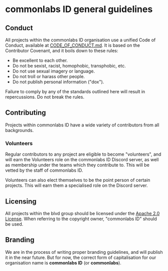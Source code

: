 # commonlabs ID general guidelines

## Conduct

All projects within the commonlabs ID organisation use a unified Code of Conduct, available at [CODE_OF_CONDUCT.md](CODE_OF_CONDUCT.md). It is based on the Contributor Covenant, and it boils down to these rules:

- Be excellent to each other.
- Do not be sexist, racist, homophobic, transphobic, etc.
- Do not use sexual imagery or language.
- Do not troll or harass other people.
- Do not publish personal information ("dox").

Failure to comply by any of the standards outlined here will result in repercussions. Do not break the rules.

## Contributing

Projects within commonlabs ID have a wide variety of contributors from all backgrounds.

### Volunteers

Regular contributors to any project are eligible to become "volunteers", and will earn the Volunteers role on the commonlabs ID Discord server, as well as membership under the teams which they contribute to. This will be vetted by the staff of commonlabs ID.

Volunteers can also elect themselves to be the point person of certain projects. This will earn them a specialised role on the Discord server.

## Licensing

All projects within the blvd group should be licensed under the [Apache 2.0 License](https://www.apache.org/licenses/LICENSE-2.0). When referring to the copyright owner, "commonlabs ID" should be used.

## Branding

We are in the process of writing proper branding guidelines, and will publish it in the near future. But for now, the correct form of capitalisation for our organisation name is **commonlabs ID** (or **commonlabs**).
